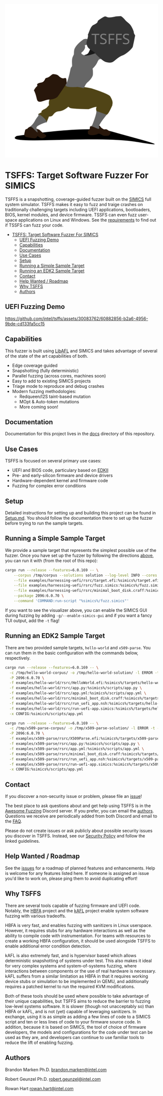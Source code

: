 <p align="center"><img src="docs/images/logo.png" alt="TSFFS Logo"></p>

# TSFFS: Target Software Fuzzer For SIMICS


TSFFS is a snapshotting, coverage-guided fuzzer built on the
[SIMICS](https://www.intel.com/content/www/us/en/developer/articles/tool/simics-simulator.html)
full system simulator. TSFFS makes it easy to fuzz and traige crashes on traditionally
challenging targets including UEFI applications, bootloaders, BIOS, kernel modules, and
device firmware. TSSFS can even fuzz user-space applications on Linux and Windows. See
the [requirements](./docs/Requirements.md) to find out if TSSFS can fuzz your code.

- [TSFFS: Target Software Fuzzer For SIMICS](#tsffs-target-software-fuzzer-for-simics)
  - [UEFI Fuzzing Demo](#uefi-fuzzing-demo)
  - [Capabilities](#capabilities)
  - [Documentation](#documentation)
  - [Use Cases](#use-cases)
  - [Setup](#setup)
  - [Running a Simple Sample Target](#running-a-simple-sample-target)
  - [Running an EDK2 Sample Target](#running-an-edk2-sample-target)
  - [Contact](#contact)
  - [Help Wanted / Roadmap](#help-wanted--roadmap)
  - [Why TSFFS](#why-tsffs)
  - [Authors](#authors)

## UEFI Fuzzing Demo

<https://github.com/intel/tsffs/assets/30083762/60882856-b2a6-4956-9bde-cd133fa5cc15>

## Capabilities

This fuzzer is built using [LibAFL](https://github.com/AFLplusplus/LibAFL) and SIMICS
and takes advantage of several of the state of the art capabilities of both.

- Edge coverage guided
- Snapshotting (fully deterministic)
- Parallel fuzzing (across cores, machines soon)
- Easy to add to existing SIMICS projects
- Triage mode to reproduce and debug crashes
- Modern fuzzing methodologies:
  - Redqueen/I2S taint-based mutation
  - MOpt & Auto-token mutations
  - More coming soon!

## Documentation

Documentation for this project lives in the [docs](./docs/README.md) directory of this
repository.

## Use Cases

TSFFS is focused on several primary use cases:

- UEFI and BIOS code, particulary based on [EDKII](https://github.com/tianocore/edk2)
- Pre- and early-silicon firmware and device drivers
- Hardware-dependent kernel and firmware code
- Fuzzing for complex error conditions

## Setup

Detailed instructions for setting up and building this project can be found in
[Setup.md](./docs/Setup.md). You should follow the documentation there to set up the
fuzzer before trying to run the sample targets.

## Running a Simple Sample Target

We provide a sample target that represents the simplest possible use of the fuzzer. Once
you have set up the fuzzer by following the directions [above](#setup), you can run it
with (from the root of this repo):

```sh
cargo run --release --features=6.0.169 -- \
    --corpus /tmp/corpus --solutions solution --log-level INFO --cores 1  \
    --file examples/harnessing-uefi/rsrc/target.efi:%simics%/target.efi \
    --file examples/harnessing-uefi/rsrc/fuzz.simics:%simics%/fuzz.simics \
    --file examples/harnessing-uefi/rsrc/minimal_boot_disk.craff:%simics%/minimal_boot_disk.craff \
    --package 2096:6.0.70 \
    --command 'COMMAND:run-script "%simics%/fuzz.simics"'
```

If you want to see the visualizer above, you can enable the SIMICS GUI during fuzzing
by adding `-g/--enable-simics-gui` and if you want a fancy TUI output, add the `-t` flag!

## Running an EDK2 Sample Target

There are two provided sample targets, `hello-world` and `x509-parse`. You can run them
in the basic configuration with the commands below, respectively.

```sh
cargo run --release --features=6.0.169 -- \
  -c /tmp/hello-world-corpus/ -o /tmp/hello-world-solution/ -l ERROR -t -C 1 \
  -P 2096:6.0.70 \
  -f examples/hello-world/rsrc/HelloWorld.efi:%simics%/targets/hello-world/HelloWorld.efi \
  -f examples/hello-world/rsrc/app.py:%simics%/scripts/app.py \
  -f examples/hello-world/rsrc/app.yml:%simics%/scripts/app.yml \
  -f examples/hello-world/rsrc/minimal_boot_disk.craff:%simics%/targets/hello-world/minimal_boot_disk.craff \
  -f examples/hello-world/rsrc/run_uefi_app.nsh:%simics%/targets/hello-world/run_uefi_app.nsh \
  -f examples/hello-world/rsrc/run-uefi-app.simics:%simics%/targets/hello-world/run-uefi-app.simics \
  -x CONFIG:%simics%/scripts/app.yml
```

```sh
cargo run --release --features=6.0.169 -- \
  -c /tmp/x509-parse-corpus/ -o /tmp/x509-parse-solution/ -l ERROR -t -C 1 \
  -P 2096:6.0.70 \
  -f examples/x509-parse/rsrc/X509Parse.efi:%simics%/targets/x509-parse/X509Parse.efi \
  -f examples/x509-parse/rsrc/app.py:%simics%/scripts/app.py \
  -f examples/x509-parse/rsrc/app.yml:%simics%/scripts/app.yml \
  -f examples/x509-parse/rsrc/minimal_boot_disk.craff:%simics%/targets/x509-parse/minimal_boot_disk.craff \
  -f examples/x509-parse/rsrc/run_uefi_app.nsh:%simics%/targets/x509-parse/run_uefi_app.nsh \
  -f examples/x509-parse/rsrc/run-uefi-app.simics:%simics%/targets/x509-parse/run-uefi-app.simics \
  -x CONFIG:%simics%/scripts/app.yml
```

## Contact

If you discover a non-security issue or problem, please file an
[issue](https://github.com/intel/tsffs/issues)!

The best place to ask questions about and get help using TSFFS is in the [Awesome
Fuzzing](https://discord.gg/gCraWct) Discord server. If you prefer, you can email the
[authors](#authors). Questions we receive are periodically added from both Discord and
email to the [FAQ](./docs/FAQ.md).

Please do not create issues or ask publicly about possible security issues you discover
in TSFFS. Instead, see our [Security Policy](./SECURITY.md) and follow the linked
guidelines.

## Help Wanted / Roadmap

See the
[issues](https://github.com/intel/tsffs/issues?q=is%3Aopen+is%3Aissue+label%3Afeature)
for a roadmap of planned features and enhancements. Help is welcome for any features
listed here. If someone is assigned an issue you'd like to work on, please ping them to
avoid duplicating effort!

## Why TSFFS

There are several tools capable of fuzzing firmware and UEFI code. Notably, the
[HBFA](https://github.com/tianocore/edk2-staging/tree/HBFA)
project and the [kAFL](https://github.com/IntelLabs/kAFL) project enable system software
fuzzing with various tradeoffs.

HBFA is very fast, and enables fuzzing with sanitizers in Linux userspace. However, it
requires stubs for any hardware interactions as well as the ability to compile code with
instrumentation. For teams with resources to create a working HBFA configuration, it
should be used alongside TSFFS to enable additional error condition detection.

kAFL is also extremely fast, and is hypervisor based which allows deterministic
snapshotting of systems under test. This also makes it ideal for very complex systems
and system-of-systems fuzzing, where interactions between components or the use of real
hardware is necessary. kAFL suffers from a similar limitation as HBFA in that it
requires working device stubs or simulation to be implemented in QEMU, and additionally
requires a patched kernel to run the required KVM modifications.

Both of these tools should be used where possible to take advantage of their unique
capabilities, but TSFFS aims to reduce the barrier to fuzzing low-level systems
software. It is slower (though not unacceptably so) than HBFA or kAFL, and is not (yet)
capable of leveraging sanitizers. In exchange, using it is as simple as adding a few
lines of code to a SIMICS script and ten or less lines of code to your firmware source
code. In addition, because it is based on SIMICS, the tool of choice of firmware
developers, the models and configurations for the code under test can be used as they
are, and developers can continue to use familiar tools to reduce the lift of enabling
fuzzing.

## Authors

Brandon Marken Ph.D.
<brandon.marken@intel.com>

Robert Geunzel Ph.D.
<robert.geunzel@intel.com>

Rowan Hart
<rowan.hart@intel.com>
